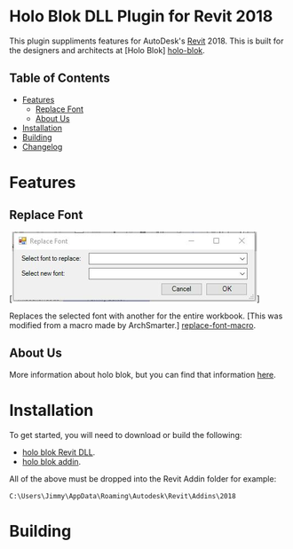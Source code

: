 <!-- -*- mode: markdown; fill-column: 8192 -*- -->

Holo Blok DLL Plugin for Revit 2018
===================================

This plugin suppliments features for AutoDesk's [Revit][revit] 2018. This is built for the designers and architects at [Holo Blok] [holo-blok].

[revit]: https://www.autodesk.com/products/revit/overview
[holo-blok]: http://holo-blok.com/

## Table of Contents

* [Features](#features)
    - [Replace Font](#replace-font)
    - [About Us](#about-us)
* [Installation](#installation)
* [Building](#building)
* [Changelog](https://github.com/joshuabragge/holoblok-revit-addin/blob/master/NEWS.md#readme)

# Features

## Replace Font

[![Replace Font](https://github.com/joshuabragge/holoblok-revit-addin/blob/master/images/holo_blok_replace_fonts_function.JPG)]

Replaces the selected font with another for the entire workbook. [This was modified from a macro made by ArchSmarter.] [replace-font-macro].

[replace-font-macro]: https://archsmarter.com/revit-replace-fonts/

## About Us

More information about holo blok, but you can find that information [here][holo-blok].

# Installation

To get started, you will need to download or build the following:
* [holo blok Revit DLL][DLL-download].
* [holo blok addin][addin-download].

All of the above must be dropped into the Revit Addin folder for example:
```
C:\Users\Jimmy\AppData\Roaming\Autodesk\Revit\Addins\2018
```

[DLL-download]: https://github.com/joshuabragge/holoblok-revit-addin/blob/master/release/holoblok-revit.dll
[addin-download]: https://github.com/joshuabragge/holoblok-revit-addin/blob/master/release/holoblok-revit.addin

# Building






